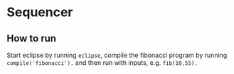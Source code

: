 # Sequencer

## How to run
Start eclipse by running `eclipse`, compile the fibonacci program by running `compile('fibonacci').` and then run with inputs, e.g. `fib(10,55).`